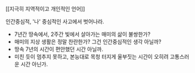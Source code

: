 [[지극히 지역적이고 개인적인 언어]]

인간중심적, '나' 중심적인 사고에서 벗어나라.

- 7년간 땅속에서, 2주간 빛에서 살아가는 매미의 삶이 불쌍한가?
- 매미의 지상 생활은 정말 찬란한가? 그건 인간중심적인 생각 아닐까?
- 땅속 7년의 시간이 편안했던 시간 아닐까.
- 미친 듯이 멈추지 못하고, 본능대로 목청 터지게 울부짓는 시간이 오히려 고통스러운 시간 아닌가.
